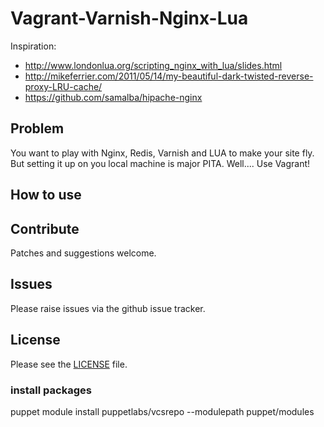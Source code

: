 # Vagrant-Varnish-Nginx-Lua

Inspiration:
  - http://www.londonlua.org/scripting_nginx_with_lua/slides.html
  - http://mikeferrier.com/2011/05/14/my-beautiful-dark-twisted-reverse-proxy-LRU-cache/
  - https://github.com/samalba/hipache-nginx


## Problem

You want to play with Nginx, Redis, Varnish and LUA to make your site fly. But setting it up on you local machine is major PITA. Well.... Use Vagrant!


## How to use


## Contribute

Patches and suggestions welcome.

## Issues

Please raise issues via the github issue tracker.

## License

Please see the [LICENSE](https://github.com/mindreframer/vagrant-varnish-nginx-lua/blob/master/LICENSE)
file.


[Vagrant]: http://vagrantup.com
[Puppet]: http://puppetlabs.com

### install packages

puppet module install puppetlabs/vcsrepo --modulepath puppet/modules